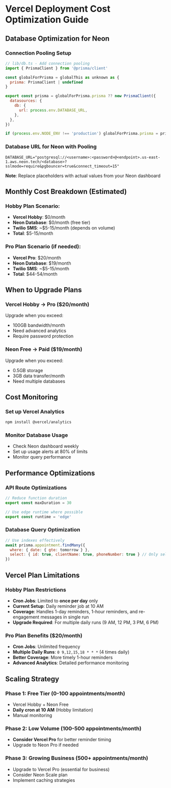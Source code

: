 # Vercel Deployment Cost Optimization Guide

## Database Optimization for Neon

### Connection Pooling Setup
```javascript
// lib/db.ts - Add connection pooling
import { PrismaClient } from '@prisma/client'

const globalForPrisma = globalThis as unknown as {
  prisma: PrismaClient | undefined
}

export const prisma = globalForPrisma.prisma ?? new PrismaClient({
  datasources: {
    db: {
      url: process.env.DATABASE_URL,
    },
  },
})

if (process.env.NODE_ENV !== 'production') globalForPrisma.prisma = prisma
```

### Database URL for Neon with Pooling
```
DATABASE_URL="postgresql://<username>:<password>@<endpoint>.us-east-1.aws.neon.tech/<database>?sslmode=require&pgbouncer=true&connect_timeout=15"
```

**Note**: Replace placeholders with actual values from your Neon dashboard

## Monthly Cost Breakdown (Estimated)

### Hobby Plan Scenario:
- **Vercel Hobby**: $0/month
- **Neon Database**: $0/month (free tier)
- **Twilio SMS**: ~$5-15/month (depends on volume)
- **Total**: $5-15/month

### Pro Plan Scenario (if needed):
- **Vercel Pro**: $20/month
- **Neon Database**: $19/month
- **Twilio SMS**: ~$5-15/month
- **Total**: $44-54/month

## When to Upgrade Plans

### Vercel Hobby → Pro ($20/month)
Upgrade when you exceed:
- 100GB bandwidth/month
- Need advanced analytics
- Require password protection

### Neon Free → Paid ($19/month)
Upgrade when you exceed:
- 0.5GB storage
- 3GB data transfer/month
- Need multiple databases

## Cost Monitoring

### Set up Vercel Analytics
```bash
npm install @vercel/analytics
```

### Monitor Database Usage
- Check Neon dashboard weekly
- Set up usage alerts at 80% of limits
- Monitor query performance

## Performance Optimizations

### API Route Optimizations
```javascript
// Reduce function duration
export const maxDuration = 30

// Use edge runtime where possible
export const runtime = 'edge'
```

### Database Query Optimization
```javascript
// Use indexes effectively
await prisma.appointment.findMany({
  where: { date: { gte: tomorrow } },
  select: { id: true, clientName: true, phoneNumber: true } // Only select needed fields
})
```

## Vercel Plan Limitations

### Hobby Plan Restrictions
- **Cron Jobs**: Limited to **once per day** only
- **Current Setup**: Daily reminder job at 10 AM
- **Coverage**: Handles 1-day reminders, 1-hour reminders, and re-engagement messages in single run
- **Upgrade Required**: For multiple daily runs (9 AM, 12 PM, 3 PM, 6 PM)

### Pro Plan Benefits ($20/month)
- **Cron Jobs**: Unlimited frequency
- **Multiple Daily Runs**: `0 9,12,15,18 * * *` (4 times daily)
- **Better Coverage**: More timely 1-hour reminders
- **Advanced Analytics**: Detailed performance monitoring

## Scaling Strategy

### Phase 1: Free Tier (0-100 appointments/month)
- Vercel Hobby + Neon Free
- **Daily cron at 10 AM** (Hobby limitation)
- Manual monitoring

### Phase 2: Low Volume (100-500 appointments/month)
- **Consider Vercel Pro** for better reminder timing
- Upgrade to Neon Pro if needed

### Phase 3: Growing Business (500+ appointments/month)
- Upgrade to Vercel Pro (essential for business)
- Consider Neon Scale plan
- Implement caching strategies